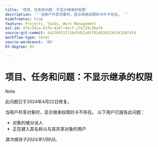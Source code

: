 ```yaml
---
title: '项目、任务和问题：不显示继承的权限'
description: '''当用户共享对象时，显示继承权限的卡片不存在。 ’'
hidefromtoc: true
feature: Projects, Tasks, Work Management
exl-id: 47ec3dca-b3fb-4347-9ecf-c7e729c36ef4
source-git-commit: 4a2f09f2f116dfdb2a91f61d83422dc54158f4fd
workflow-type: tm+mt
source-wordcount: '86'
ht-degree: 0%

---
```


# 项目、任务和问题：不显示继承的权限

>[!NOTE]
>
>此问题已于2024年4月22日修复。

当用户共享对象时，显示继承权限的卡不存在。 以下用户已报告此问题：

* 对象的被分派人
* 正在键入其名称以与其共享对象的用户

_首次报告于2024年1月9日。_
